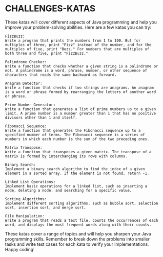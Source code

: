 # CHALLENGES-KATAS

These katas will cover different aspects of Java programming and help you improve your problem-solving abilities. Here are a few katas you can try:

    FizzBuzz:
    Write a program that prints the numbers from 1 to 100. But for multiples of three, print "Fizz" instead of the number, and for the multiples of five, print "Buzz." For numbers that are multiples of both three and five, print "FizzBuzz."

    Palindrome Checker:
    Write a function that checks whether a given string is a palindrome or not. A palindrome is a word, phrase, number, or other sequence of characters that reads the same backward as forward.

    Anagram Detector:
    Write a function that checks if two strings are anagrams. An anagram is a word or phrase formed by rearranging the letters of another word or phrase.

    Prime Number Generator:
    Write a function that generates a list of prime numbers up to a given limit. A prime number is a number greater than 1 that has no positive divisors other than 1 and itself.

    Fibonacci Sequence:
    Write a function that generates the Fibonacci sequence up to a specified number of terms. The Fibonacci sequence is a series of numbers in which each number is the sum of the two preceding ones.

    Matrix Transpose:
    Write a function that transposes a given matrix. The transpose of a matrix is formed by interchanging its rows with columns.

    Binary Search:
    Implement a binary search algorithm to find the index of a given element in a sorted array. If the element is not found, return -1.

    Linked List Operations:
    Implement basic operations for a linked list, such as inserting a node, deleting a node, and searching for a specific value.

    Sorting Algorithms:
    Implement different sorting algorithms, such as bubble sort, selection sort, insertion sort, and merge sort.

    File Manipulation:
    Write a program that reads a text file, counts the occurrences of each word, and displays the most frequent words along with their counts.

These katas cover a range of topics and will help you sharpen your Java programming skills. Remember to break down the problems into smaller tasks and write test cases for each kata to verify your implementations. Happy coding!
